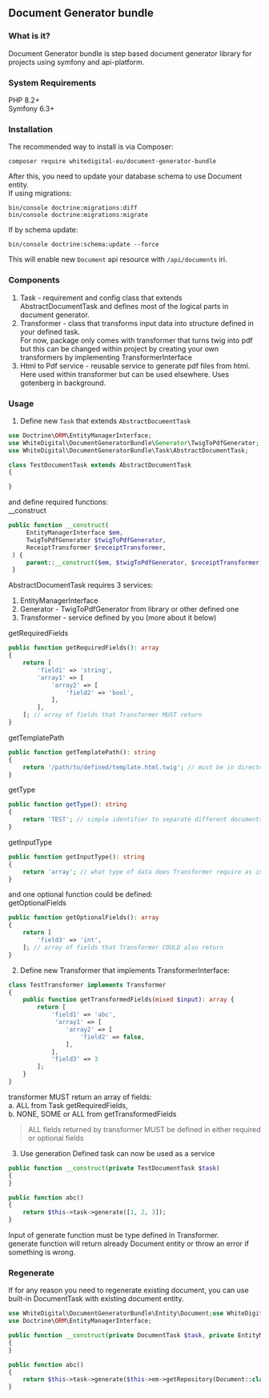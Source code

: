 Document Generator bundle
---

### What is it?
Document Generator bundle is step based document generator 
library for projects using symfony and api-platform.

### System Requirements
PHP 8.2+  
Symfony 6.3+

### Installation
The recommended way to install is via Composer:

```shell
composer require whitedigital-eu/document-generator-bundle
```

After this, you need to update your database schema to use Document entity.  
If using migrations:
```shell
bin/console doctrine:migrations:diff
bin/console doctrine:migrations:migrate
```
If by schema update:
```shell
bin/console doctrine:schema:update --force
``` 
This will enable new `Document` api resource with `/api/documents` iri.

### Components
1. Task - requirement and config class that extends AbstractDocumentTask
   and defines most of the logical parts in document generator.
2. Transformer - class that transforms input data into structure defined in your
   defined task.  
   For now, package only comes with transformer that turns twig into pdf but this can be changed
   within project by creating your own transformers by implementing TransformerInterface
3. Html to Pdf service - reusable service to generate pdf files from html. Here used
   within transformer but can be used elsewhere. Uses gotenberg in background.

### Usage
1. Define new `Task` that extends `AbstractDocumentTask`
```php
use Doctrine\ORM\EntityManagerInterface;
use WhiteDigital\DocumentGeneratorBundle\Generator\TwigToPdfGenerator;
use WhiteDigital\DocumentGeneratorBundle\Task\AbstractDocumentTask;

class TestDocumentTask extends AbstractDocumentTask
{

}
```
and define required functions:  
__construct
```php
public function __construct(
     EntityManagerInterface $em,
     TwigToPdfGenerator $twigToPdfGenerator,
     ReceiptTransformer $receiptTransformer,
 ) {
     parent::__construct($em, $twigToPdfGenerator, $receiptTransformer);
 }
```
AbstractDocumentTask requires 3 services:
1. EntityManagerInterface
2. Generator - TwigToPdfGenerator from library or other defined one
3. Transformer - service defined by you (more about it below)

getRequiredFields
```php
public function getRequiredFields(): array
{
    return [
        'field1' => 'string',
        'array1' => [
            'array2' => [
                'field2' => 'bool',
            ],
        ],
    ]; // array of fields that Transformer MUST return
}
```
getTemplatePath
```php
public function getTemplatePath(): string
{
    return '/path/to/defined/template.html.twig'; // must be in directory visible by twig, usually /templates
}
```
getType
```php
public function getType(): string 
{
    return 'TEST'; // simple identifier to separate different documents
}
```
getInputType
```php
public function getInputType(): string
{
    return 'array'; // what type of data does Transformer require as input
}
```
and one optional function could be defined:  
getOptionalFields
```php
public function getOptionalFields(): array
{
    return [
        'field3' => 'int',
    ]; // array of fields that Transformer COULD also return
}
```
2. Define new Transformer that implements TransformerInterface:  
```php
class TestTransformer implements Transformer
{
    public function getTransformedFields(mixed $input): array {
        return [
            'field1' => 'abc',
             'array1' => [
                'array2' => [
                    'field2' => false,
                ],
            ],
            'field3' => 3
        ];
    }
}
```
transformer MUST return an array of fields:  
a. ALL from Task getRequiredFields,  
b. NONE, SOME or ALL from getTransformedFields

> ALL fields returned by transformer MUST be defined in either required or optional fields

3. Use generation
Defined task can now be used as a service
```php
public function __construct(private TestDocumentTask $task)
{
}

public function abc()
{
    return $this->task->generate([1, 2, 3]);
}
```
Input of generate function must be type defined in Transformer.  
generate function will return already Document entity or throw an error
if something is wrong.

### Regenerate
If for any reason you need to regenerate existing document,
you can use built-in DocumentTask with existing document entity.

```php
use WhiteDigital\DocumentGeneratorBundle\Entity\Document;use WhiteDigital\DocumentGeneratorBundle\Task\DocumentTask;
use Doctrine\ORM\EntityManagerInterface;

public function __construct(private DocumentTask $task, private EntityManagerInterface $em)
{
}

public function abc()
{
    return $this->task->generate($this->em->getRepository(Document::class)->find(123));
}
```
